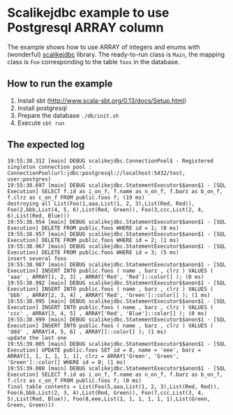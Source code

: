 # Scalikejdbc example to use Postgresql ARRAY column

The example shows how to use ARRAY of integers and enums with (wonderful) [scalikejdbc](http://scalikejdbc.org) library. The ready-to-run class is `Main`, the mapping class is `Foo` corresponding to the table `foos` in the database.

## How to run the example

1. Install sbt (http://www.scala-sbt.org/0.13/docs/Setup.html)
2. Install postgresql
3. Prepare the database `./db/init.sh`
4. Execute `sbt run`

## The expected log

```
19:55:38.312 [main] DEBUG scalikejdbc.ConnectionPool$ - Registered singleton connection pool : ConnectionPool(url:jdbc:postgresql://localhost:5432/test, user:postgres)
19:55:38.697 [main] DEBUG scalikejdbc.StatementExecutor$$anon$1 - [SQL Execution] SELECT f.id as i_on_f, f.name as n_on_f, f.barz as b_on_f, f.clrz as c_on_f FROM public.foos f; (19 ms)
destroying all List(Foo(1,aaa,List(1, 2, 3),List(Red, Red)), Foo(2,bbb,List(4, 5, 6),List(Red, Green)), Foo(3,ccc,List(2, 4, 6),List(Red, Blue)))
19:55:38.954 [main] DEBUG scalikejdbc.StatementExecutor$$anon$1 - [SQL Execution] DELETE FROM public.foos WHERE id = 1; (0 ms)
19:55:38.957 [main] DEBUG scalikejdbc.StatementExecutor$$anon$1 - [SQL Execution] DELETE FROM public.foos WHERE id = 2; (1 ms)
19:55:38.967 [main] DEBUG scalikejdbc.StatementExecutor$$anon$1 - [SQL Execution] DELETE FROM public.foos WHERE id = 3; (5 ms)
insert several foos
19:55:38.987 [main] DEBUG scalikejdbc.StatementExecutor$$anon$1 - [SQL Execution] INSERT INTO public.foos ( name , barz , clrz ) VALUES ( 'aaa' , ARRAY[1, 2, 3] , ARRAY['Red', 'Red']::color[] ); (0 ms)
19:55:38.992 [main] DEBUG scalikejdbc.StatementExecutor$$anon$1 - [SQL Execution] INSERT INTO public.foos ( name , barz , clrz ) VALUES ( 'bbb' , ARRAY[2, 3, 4] , ARRAY['Red', 'Green']::color[] ); (1 ms)
19:55:38.995 [main] DEBUG scalikejdbc.StatementExecutor$$anon$1 - [SQL Execution] INSERT INTO public.foos ( name , barz , clrz ) VALUES ( 'ccc' , ARRAY[3, 4, 5] , ARRAY['Red', 'Blue']::color[] ); (0 ms)
19:55:38.999 [main] DEBUG scalikejdbc.StatementExecutor$$anon$1 - [SQL Execution] INSERT INTO public.foos ( name , barz , clrz ) VALUES ( 'ddd' , ARRAY[4, 5, 6] , ARRAY[]::color[] ); (1 ms)
update the last one
19:55:39.005 [main] DEBUG scalikejdbc.StatementExecutor$$anon$1 - [SQL Execution] UPDATE public.foos SET id = 8, name = 'eee', barz = ARRAY[1, 1, 1, 1, 1, 1], clrz = ARRAY['Green', 'Green', 'Green']::color[] WHERE id = 8; (1 ms)
19:55:39.008 [main] DEBUG scalikejdbc.StatementExecutor$$anon$1 - [SQL Execution] SELECT f.id as i_on_f, f.name as n_on_f, f.barz as b_on_f, f.clrz as c_on_f FROM public.foos f; (0 ms)
final table contents = List(Foo(5,aaa,List(1, 2, 3),List(Red, Red)), Foo(6,bbb,List(2, 3, 4),List(Red, Green)), Foo(7,ccc,List(3, 4, 5),List(Red, Blue)), Foo(8,eee,List(1, 1, 1, 1, 1, 1),List(Green, Green, Green)))
```
